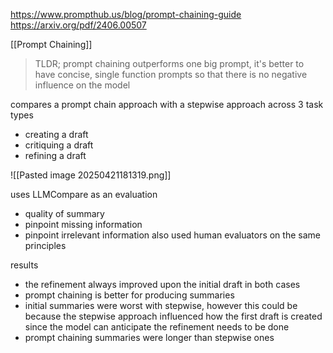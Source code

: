 https://www.prompthub.us/blog/prompt-chaining-guide
https://arxiv.org/pdf/2406.00507

[[Prompt Chaining]]

>TLDR; prompt chaining outperforms one big prompt, it's better to have concise, single function prompts so that there is no negative influence on the model

compares a prompt chain approach with a stepwise approach across 3 task types 
- creating a draft
- critiquing a draft
- refining a draft 

![[Pasted image 20250421181319.png]]

uses LLMCompare as an evaluation
- quality of summary
- pinpoint missing information
- pinpoint irrelevant information
also used human evaluators on the same principles

results 
- the refinement always improved upon the initial draft in both cases 
- prompt chaining is better for producing summaries
- initial summaries were worst with stepwise, however this could be because the stepwise approach influenced how the first draft is created since the model can anticipate the refinement needs to be done
- prompt chaining summaries were longer than stepwise ones
